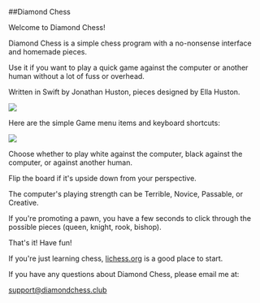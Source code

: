 ##Diamond Chess

Welcome to Diamond Chess!

Diamond Chess is a simple chess program with a no-nonsense interface and homemade pieces.

Use it if you want to play a quick game against the computer or another human without a lot of fuss or overhead.

Written in Swift by Jonathan Huston, pieces designed by Ella Huston.

![](https://diamondchess.s3.eu-central-1.amazonaws.com/Board2.png)

Here are the simple Game menu items and keyboard shortcuts:

![](https://diamondchess.s3.eu-central-1.amazonaws.com/GameMenu.png)

Choose whether to play white against the computer, black against the computer, or against another human. 

Flip the board if it's upside down from your perspective. 

The computer's playing strength can be Terrible, Novice, Passable, or Creative.

If you're promoting a pawn, you have a few seconds to click through the possible pieces (queen, knight, rook, bishop).

That's it! Have fun!

If you're just learning chess, <a href="https://lichess.org">lichess.org</a> is a good place to start. 

If you have any questions about Diamond Chess, please email me at:

<a href="mailto:support@diamondchess.club">support@diamondchess.club</a>


